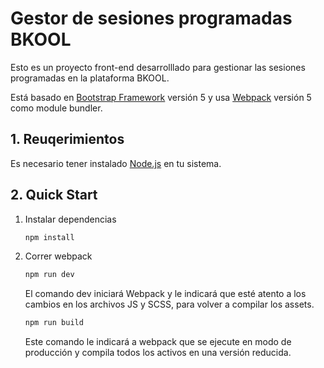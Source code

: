 # Gestor de sesiones programadas BKOOL

Esto es un proyecto front-end desarrolllado para gestionar las sesiones programadas en la plataforma BKOOL.

Está basado en [Bootstrap Framework](http://getbootstrap.com/) versión 5 y usa [Webpack](https://webpack.js.org/) versión 5 como module bundler.

## 1. Reuqerimientos

Es necesario tener instalado [Node.js](https://nodejs.org/en/) en tu sistema.

## 2. Quick Start

1. Instalar dependencias

   ```bash
   npm install
   ```

2. Correr webpack

   ```bash
   npm run dev
   ```

   El comando dev iniciará Webpack y le indicará que esté atento a los cambios en los archivos JS y SCSS, para volver a compilar los assets.

   ```bash
   npm run build
   ```

   Este comando le indicará a webpack que se ejecute en modo de producción y compila todos los activos en una versión reducida.